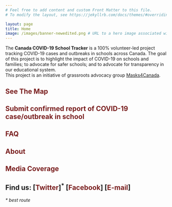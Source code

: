 ```yaml
---
# Feel free to add content and custom Front Matter to this file.
# To modify the layout, see https://jekyllrb.com/docs/themes/#overriding-theme-defaults

layout: page
title: Home
image: /images/banner-newedited.png # URL to a hero image associated with the post (e.g., /assets/page-pic.jpg
---
```

The <b>Canada COVID-19 School Tracker</b> is a 100% volunteer-led project tracking COVID-19 cases and outbreaks in schools across Canada. The goal of this project is to highlight the impact of COVID-19 on schools and families; to advocate for safer schools; and to advocate for transparency in our educational system. <br>
This project is an initiative of grassroots advocacy group <a href="https://masks4canada.org/">Masks4Canada</a>.


<p style="color:#791e1e;text-decoration:none;">
<h2><a href="map.html" style="color:#791e1e;text-decoration:none;">See The Map</a></h2>
<h2><a href="submit.html" style="color:#791e1e;text-decoration:none;">Submit confirmed report of COVID-19 case/outbreak in school</a></h2>
<h2><a href="faq.html" style="color:#791e1e;text-decoration:none;">FAQ</a></h2>
<h2><a href="/about/" style="color:#791e1e;text-decoration:none;">About</a></h2>
<h2><a href="/press/" style="color:#791e1e;text-decoration:none;">Media Coverage</a></h2>
<h2>Find us: [<a href="https://twitter.com/covidschoolsCA" style="color:#791e1e;text-decoration:none;">Twitter</a>]<sup>*</sup>
[<a href="https://www.facebook.com/covidschoolsCA" style="color:#791e1e;text-decoration:none;">Facebook</a>]
[<a href="mailto:covidschoolscanada@gmail.com" 
style="color:#791e1e;text-decoration:none;">E-mail</a>]</h2>
<i>* best route</i>
</p>